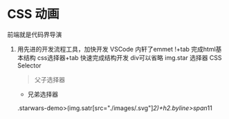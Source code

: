 # CSS 动画 
前端就是代码界导演
1. 用先进的开发流程工具，加快开发
    VSCode 内轩了emmet
    !+tab 完成html基本结构
    css选择器+tab 快速完成结构开发
    div可以省略 img.star
    选择器 CSS Selector
    > 父子选择器
    + 兄弟选择器

    .starwars-demo>(img.satr[src="./images/.svg"]*2)+h2.byline>span*11
